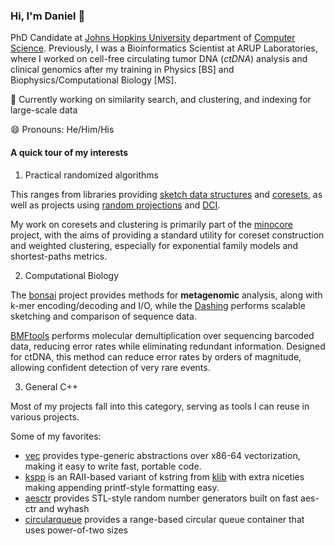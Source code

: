 ### Hi, I'm Daniel 👋

PhD Candidate at [Johns Hopkins University](https://jhu.edu) department of [Computer Science](https://cs.jhu.edu).
Previously, I was a Bioinformatics Scientist at ARUP Laboratories, where I worked on
cell-free circulating tumor DNA (_ctDNA_) analysis and clinical genomics after my training
in Physics [BS] and Biophysics/Computational Biology [MS].

🔭 Currently working on similarity search, and clustering, and indexing for large-scale data

😄 Pronouns: He/Him/His

#### A quick tour of my interests

1. Practical randomized algorithms

This ranges from libraries providing [sketch data structures](https://github.com/dnbaker/sketch) and [coresets](https://github.com/dnbaker/minocore),
as well as projects using [random projections](https://github.com/dnbaker/frp) and [DCI](https://github.com/dnbaker/DCI).

My work on coresets and clustering is primarily part of the [minocore](https://github.com/dnbaker/minocore) project, with the aims
of providing a standard utility for coreset construction and weighted clustering, especially for exponential family models and shortest-paths metrics.

2. Computational Biology

The [bonsai](https://github.com/dnbaker/bonsai) project provides methods for __metagenomic__ analysis,
along with k-mer encoding/decoding and I/O, while the [Dashing](https://github.com/dnbaker/dashing) performs scalable
sketching and comparison of sequence data.

[BMFtools](https://github.com/dnbaker/bmftools) performs molecular demultiplication over sequencing barcoded data, reducing error rates while eliminating redundant information.
Designed for ctDNA, this method can reduce error rates by orders of magnitude, allowing confident detection of very rare events.

3. General C++

Most of my projects fall into this category, serving as tools I can reuse in various projects.

Some of my favorites:

- [vec](https://github.com/dnbaker/vec) provides type-generic abstractions over x86-64 vectorization, making it easy to write fast, portable code.
- [kspp](https://github.com/dnbaker/kspp) is an RAII-based variant of kstring from [klib](https://github.com/attractivechaos/klib) with extra niceties making appending printf-style formatting easy.
- [aesctr](https://github.com/dnbaker/aesctr) provides STL-style random number generators built on fast aes-ctr and wyhash
- [circularqueue](https://github.com/dnbaker/circularqueue) provides a range-based circular queue container that uses power-of-two sizes
  

<!--
**dnbaker/dnbaker** is a ✨ _special_ ✨ repository because its `README.md` (this file) appears on your GitHub profile.

Here are some ideas to get you started:

- 🔭 I’m currently working on ...
- 🌱 I’m currently learning ...
- 👯 I’m looking to collaborate on ...
- 🤔 I’m looking for help with ...
- 💬 Ask me about ...
- 📫 How to reach me: ...
- 😄 Pronouns: ...
- ⚡ Fun fact: ...
-->
